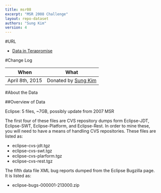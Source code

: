 ```yaml
---
title: msr08
excerpt: "MSR 2008 Challenge"
layout: repo-dataset
authors: "Sung Kim"
version: 4
---
```


#URL

* [Data in Terapromise](https://terapromise.csc.ncsu.edu:8443/!/#repo/view/head/msr/msr08)

#Change Log

When | What
---- | ----
April 8th, 2015 | Donated by [Sung Kim](/repo/people/data-donors/promise4.html)

#About the Data

##Overview of Data

Eclipse: 5 files, ~7GB, possibly update from 2007 MSR

The first four of these files are CVS repository dumps form Eclipse-JDT, Eclipse-SWT, Eclipse-Platform, and Eclipse-Rest. In order to mine these, you will need to have a means of handling CVS repositories. These files are listed as:

 * eclipse-cvs-jdt.tgz
 * eclipse-cvs-swt.tgz
 * eclipse-cvs-plarform.tgz
 * eclipse-cvs-rest.tgz

The fifth data file XML bug reports dumped from the Eclipse Bugzilla page. It is listed as:

 * eclipse-bugs-000001-213000.zip
